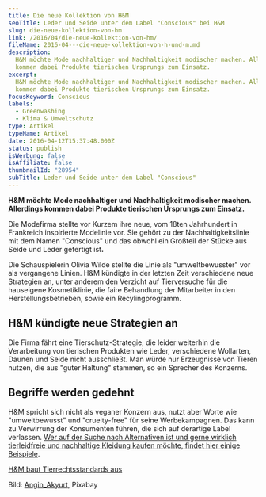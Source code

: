 ```yaml
---
title: Die neue Kollektion von H&M
seoTitle: Leder und Seide unter dem Label "Conscious" bei H&M
slug: die-neue-kollektion-von-hm
link: /2016/04/die-neue-kollektion-von-hm/
fileName: 2016-04---die-neue-kollektion-von-h-und-m.md
description:
  H&M möchte Mode nachhaltiger und Nachhaltigkeit modischer machen. Allerdings
  kommen dabei Produkte tierischen Ursprungs zum Einsatz.
excerpt:
  H&M möchte Mode nachhaltiger und Nachhaltigkeit modischer machen. Allerdings
  kommen dabei Produkte tierischen Ursprungs zum Einsatz.
focusKeyword: Conscious
labels:
  - Greenwashing
  - Klima & Umweltschutz
type: Artikel
typeName: Artikel
date: 2016-04-12T15:37:48.000Z
status: publish
isWerbung: false
isAffiliate: false
thumbnailId: "28954"
subTitle: Leder und Seide unter dem Label "Conscious"
---
```


<strong>H&amp;M möchte Mode nachhaltiger und Nachhaltigkeit modischer machen.
Allerdings kommen dabei Produkte tierischen Ursprungs zum Einsatz. </strong>

Die Modefirma stellte vor Kurzem ihre neue, vom 18ten Jahrhundert in Frankreich
inspirierte Modelinie vor. Sie gehört zu der Nachhaltigkeitslinie mit dem Namen
"Conscious" und das obwohl ein Großteil der Stücke aus Seide und Leder gefertigt
ist<strong>.</strong>

Die Schauspielerin Olivia Wilde stellte die Linie als "umweltbewusster" vor als
vergangene Linien. H&amp;M kündigte in der letzten Zeit verschiedene neue
Strategien an, unter anderem den Verzicht auf Tierversuche für die hauseigene
Kosmetiklinie, die faire Behandlung der Mitarbeiter in den
Herstellungsbetrieben, sowie ein Recylingprogramm.

## H&amp;M kündigte neue Strategien an

Die Firma fährt eine Tierschutz-Strategie, die leider weiterhin die Verarbeitung
von tierischen Produkten wie Leder, verschiedene Wollarten, Daunen und Seide
nicht ausschließt. Man würde nur Erzeugnisse von Tieren nutzen, die aus "guter
Haltung" stammen, so ein Sprecher des Konzerns.

## Begriffe werden gedehnt

H&amp;M spricht sich nicht als veganer Konzern aus, nutzt aber Worte wie
"umweltbewusst" und "cruelty-free" für seine Werbekampagnen. Das kann zu
Verwirrung der Konsumenten führen, die sich auf derartige Label verlassen.
<a href="http://cardamonchai.com/2018/02/faire-klamotten/">Wer auf der Suche
nach Alternativen ist und gerne wirklich tierleidfreie und nachhaltige Kleidung
kaufen möchte, findet hier einige Beispiele</a>.

<a href="http://cardamonchai.com/2015/09/hm-baut-tierrechtsstandards-aus/">H&amp;M
baut Tierrechtsstandards aus</a>

Bild:
<a href="https://pixabay.com/users/engin_akyurt-3656355/" target="_blank" rel="noopener nofollow">Angin_Akyurt</a>,
Pixabay
